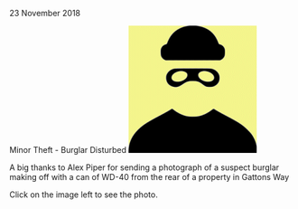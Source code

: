 23 November 2018

Minor Theft - Burglar Disturbed [![Image](images/nm0632_1.gif)](http://www.northcrayresidents.org.uk/posters/poster225.pdf)

A big thanks to Alex Piper for sending a photograph of a suspect burglar making off with a can of WD-40 from the rear of a property in Gattons Way

Click on the image left to see the photo.
